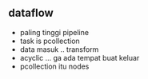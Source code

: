 ## dataflow
- paling tinggi pipeline
- task is pcollection
- data masuk .. transform
- acyclic ... ga ada tempat buat keluar
- pcollection itu nodes
